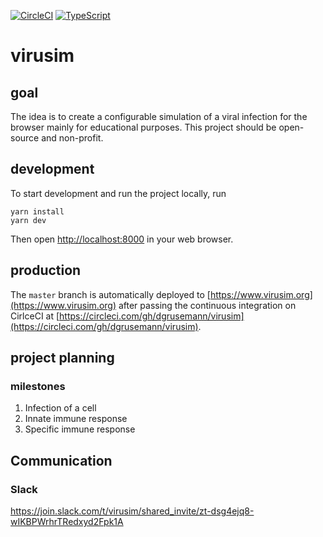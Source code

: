 [![CircleCI](https://circleci.com/gh/dgrusemann/virusim.svg?style=svg)](https://circleci.com/gh/dgrusemann/virusim)
[![TypeScript](https://badges.frapsoft.com/typescript/code/typescript.svg?v=101)](https://github.com/ellerbrock/typescript-badges/)

# virusim

## goal

The idea is to create a configurable simulation of a viral infection for the browser mainly for educational purposes. This project should be open-source and non-profit.

## development

To start development and run the project locally, run

```
yarn install
yarn dev
```

Then open [http://localhost:8000](http://localhost:8000) in your web browser.

## production

The `master` branch is automatically deployed to [https://www.virusim.org](https://www.virusim.org) after passing the continuous integration on CirlceCI at [https://circleci.com/gh/dgrusemann/virusim](https://circleci.com/gh/dgrusemann/virusim).

## project planning

### milestones

1. Infection of a cell
2. Innate immune response
3. Specific immune response

## Communication

### Slack

https://join.slack.com/t/virusim/shared_invite/zt-dsg4ejq8-wIKBPWrhrTRedxyd2Fpk1A
